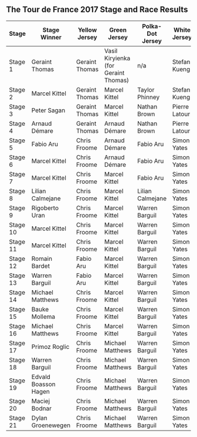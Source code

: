 ## The Tour de France 2017 Stage and Race Results
| Stage | Stage Winner | Yellow Jersey | Green Jersey | Polka-Dot Jersey | White Jersey | 
| --- | --- | --- | --- | --- | --- |
| Stage 1 | Geraint Thomas | Geraint Thomas | Vasil Kiryienka (for Geraint Thomas) | n/a | Stefan Kueng | 
| Stage 2 | Marcel Kittel | Geraint Thomas | Marcel Kittel | Taylor Phinney | Stefan Kueng | 
| Stage 3 | Peter Sagan | Geraint Thomas | Marcel Kittel | Nathan Brown | Pierre  Latour | 
| Stage 4 | Arnaud Démare | Geraint Thomas | Arnaud Démare | Nathan Brown | Pierre  Latour | 
| Stage 5 | Fabio Aru | Chris Froome | Arnaud Démare | Fabio Aru | Simon Yates | 
| Stage 6 | Marcel Kittel | Chris Froome | Arnaud Démare | Fabio Aru | Simon Yates | 
| Stage 7 | Marcel Kittel | Chris Froome | Marcel Kittel | Fabio Aru | Simon Yates | 
| Stage 8 | Lilian Calmejane | Chris Froome | Marcel Kittel | Lilian Calmejane | Simon Yates | 
| Stage 9 | Rigoberto Uran | Chris Froome | Marcel Kittel | Warren Barguil | Simon Yates | 
| Stage 10 | Marcel Kittel | Chris Froome | Marcel Kittel | Warren Barguil | Simon Yates | 
| Stage 11 | Marcel Kittel | Chris Froome | Marcel Kittel | Warren Barguil | Simon Yates | 
| Stage 12 | Romain Bardet | Fabio Aru | Marcel Kittel | Warren Barguil | Simon Yates | 
| Stage 13 | Warren Barguil | Fabio Aru | Marcel Kittel | Warren Barguil | Simon Yates | 
| Stage 14 | Michael Matthews | Chris Froome | Marcel Kittel | Warren Barguil | Simon Yates | 
| Stage 15 | Bauke Mollema | Chris Froome | Marcel Kittel | Warren Barguil | Simon Yates | 
| Stage 16 | Michael Matthews | Chris Froome | Marcel Kittel | Warren Barguil | Simon Yates | 
| Stage 17 | Primoz Roglic | Chris Froome | Michael Matthews | Warren Barguil | Simon Yates | 
| Stage 18 | Warren Barguil | Chris Froome | Michael Matthews | Warren Barguil | Simon Yates | 
| Stage 19 | Edvald Boasson Hagen | Chris Froome | Michael Matthews | Warren Barguil | Simon Yates | 
| Stage 20 | Maciej Bodnar | Chris Froome | Michael Matthews | Warren Barguil | Simon Yates | 
| Stage 21 | Dylan Groenewegen | Chris Froome | Michael Matthews | Warren Barguil | Simon Yates | 


